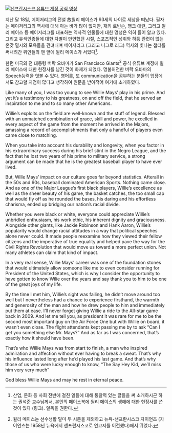 
[![샌프란시스코 유튜브 계정 공식 영상](http://i.ytimg.com/vi/TngDT4w4SGc/sddefault.jpg)](https://www.youtube.com/watch?v=TngDT4w4SGc)

지난 달 18일, 메이저리그의 전설 故윌리 메이스가 93세의 나이로 세상을 떠났다. 필자는 메이저리그의 역사에 대해 아는 바가 많이 없지만, 재키 로빈슨, 행크 애런, 그리고 윌리 메이스 등 메이저리그를 대표하는 역사적 인물들에 대한 명성은 익히 들어 알고 있다. 그리고 유색인종들에 대한 차별이 만연했던 시절, 스포츠적인 성취와 하등 관련이 없는 온갖 멸시와 모욕들을 견뎌내며 메이저리그 (그리고 니그로 리그) 역사의 빛나는 챕터를 써내려간 위인들의 맨 앞에 윌리 메이스가 서있다[^1].

한편 미국의 전 대통령 버락 오바마가 San Francisco Giants[^2] 공식 유튜브 계정에 윌리 메이스에 대한 헌정사를 남긴 것이 화제가 되었다. 명불허전한 버락 오바마의 Speech능력을 엿볼 수 있다. 영어를, 또 communication을 공부하는 분들의 입장에서도 참고할 지점이 많다고 생각하여 원문을 받아적어 여기에 소개하였다.

Like many of you, I was too young to see Willie Mays’ play in his prime. And yet it’s a testimony to his greatness, on and off the field, that he served an inspiration to me and to so many other Americans.

Willie’s exploits on the field are well-known and the stuff of legend. Blessed with an unmatched combination of grace, skill and power, he excelled in every aspect of the game from the moment he arrived in the Majors, amassing a record of accomplishments that only a handful of players even came close to matching.

When you take into account his durability and longevity, when you factor in his extraordinary success during his brief stint in the Negro League, and the fact that he lost two years of his prime to military service, a strong argument can be made that he is the greatest baseball player to have ever lived.

But, Wille Mays’ impact on our culture goes far beyond statistics. Afterall in the 50s and 60s, baseball dominated American Sports. Nothing came close. And as one of the Major League’s first black players, Willie’s excellence as well as the sheer beauty of his game, the basket catches, the too small cap that would fly off as he rounded the bases, his daring and his effortless charisma, ended up bridging our nation’s racial divide.

Whether you were black or white, everyone could appreciate Willie’s unbridled enthusiasm, his work ethic, his inherent dignity and graciousness. Alongside other giants, like Jackie Robinson and Hank Aaron, Willie’s popularity would change racial attitudes in a way that political speeches alone never could. It made people reexamine how they viewed their fellow citizens and the imperative of true equality and helped pave the way for the Civil Rights Revolution that would move us toward a more perfect union. Not many athletes can claim that kind of impact.

In a very real sense, Willie Mays’ career was one of the foundation stones that would ultimately allow someone like me to even consider running for President of the United States, which is why I consider the opportunity to have gotten to know Wilie over the years and say thank you to him to be one of the great joys of my life.

By the time I met him, Willie’s sight was failing, he didn’t move around too well but I nevertheless had a chance to experience firsthand, the warmth and generosity of the man and how he drew people to him and immediately put them at ease. I’ll never forget giving Willie a ride to the All-star game back in 2009. And let me tell you, as president it was rare for me to be the second most important guy on the Air Force One but with Willie on board, it wasn’t even close. The flight attendants kept passing me by to ask “Can I get you something else Mr. Mays?” And as far as I was concerned, that’s exactly how it should have been.

That’s who Willie Mays was from start to finish, a man who inspired admiration and affection without ever having to break a sweat. That’s why his influence lasted long after he’d played his last game. And that’s why those of us who were lucky enough to know, “The Say Hey Kid, we’ll miss him very very much”

God bless Willie Mays and may he rest in eternal peace.

[^1]: 산업, 문화 등 사회 전반에 걸친 일들에 대해 통찰력 있는 글들을 써 소개하시곤 하는 권석준 교수님께서, 본인의 페이스북에 윌리 메이스의 생애에 대한 헌정사를 쓴 것이 있다 (링크). 일독을 권한다.
[^2]: 윌리 메이스는 선수생활 말미 두 시즌을 제외하고 뉴욕-샌프란시스코 자이언츠 (자이언츠는 1958년 뉴욕에서 샌프란시스코로 연고지를 이전했다)에서 뛰었다.
